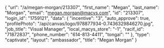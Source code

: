 {
    "url": "\/a\/megan-morgan\/213307",
    "first_name": "Megan",
    "last_name": "Morgan",
    "email": "megan.morgan@macys.com",
    "id": "213307",
    "login_id": "1759121",
    "data": {
        "incentive": "3",
        "auto_approve": true,
        "profilePhoto": "\/api\/canvas\/logo\/978877934-0.7436329846270.jpg",
        "job_title": "Visual Manager",
        "local_macys_store": "-1",
        "racif_id": "71872837",
        "phone_number": "614-813-4411",
        "tongal": ""
    },
    "type": "captivate",
    "layout": "ambassador",
    "title": "Megan Morgan"
}